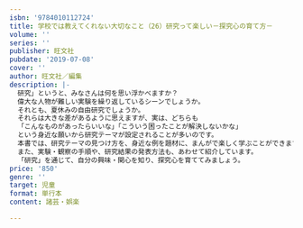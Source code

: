 ```yaml
---
isbn: '9784010112724'
title: 学校では教えてくれない大切なこと（26）研究って楽しい－探究心の育て方－
volume: ''
series: ''
publisher: 旺文社
pubdate: '2019-07-08'
cover: ''
author: 旺文社／編集
description: |-
  研究」というと、みなさんは何を思い浮かべますか？
  偉大な人物が難しい実験を繰り返しているシーンでしょうか。
  それとも、夏休みの自由研究でしょうか。
  それらは大きな差があるように思えますが、実は、どちらも
  「こんなものがあったらいいな」「こういう困ったことが解決しないかな」
  という身近な願いから研究テーマが設定されることが多いのです。
  本書では、研究テーマの見つけ方を、身近な例を題材に、まんがで楽しく学ぶことができます。
  また、実験・観察の手順や、研究結果の発表方法も、あわせて紹介しています。
  「研究」を通じて、自分の興味・関心を知り、探究心を育ててみましょう。
price: '850'
genre: ''
target: 児童
format: 単行本
content: 諸芸・娯楽

---
```

